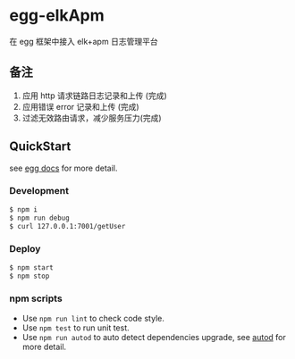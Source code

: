 # egg-elkApm

在 egg 框架中接入 elk+apm 日志管理平台

## 备注

1. 应用 http 请求链路日志记录和上传 (完成)
2. 应用错误 error 记录和上传 (完成)
3. 过滤无效路由请求，减少服务压力(完成)

## QuickStart

<!-- add docs here for user -->

see [egg docs][egg] for more detail.

### Development

```bash
$ npm i
$ npm run debug
$ curl 127.0.0.1:7001/getUser
```

### Deploy

```bash
$ npm start
$ npm stop
```

### npm scripts

- Use `npm run lint` to check code style.
- Use `npm test` to run unit test.
- Use `npm run autod` to auto detect dependencies upgrade, see [autod](https://www.npmjs.com/package/autod) for more detail.

[egg]: https://eggjs.org
